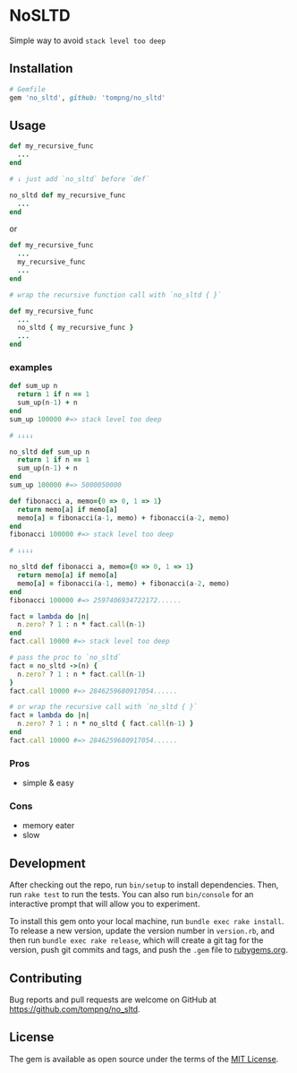 # NoSLTD

Simple way to avoid `stack level too deep`

## Installation

```ruby
# Gemfile
gem 'no_sltd', github: 'tompng/no_sltd'
```
<!--
```sh
$ gem install no_sltd
```
-->

## Usage

```ruby
def my_recursive_func
  ...
end

# ↓ just add `no_sltd` before `def`

no_sltd def my_recursive_func
  ...
end
```

or

```ruby
def my_recursive_func
  ...
  my_recursive_func
  ...
end

# wrap the recursive function call with `no_sltd { }`

def my_recursive_func
  ...
  no_sltd { my_recursive_func }
  ...
end
```

### examples

```ruby
def sum_up n
  return 1 if n == 1
  sum_up(n-1) + n
end
sum_up 100000 #=> stack level too deep

# ↓↓↓↓

no_sltd def sum_up n
  return 1 if n == 1
  sum_up(n-1) + n
end
sum_up 100000 #=> 5000050000
```

```ruby
def fibonacci a, memo={0 => 0, 1 => 1}
  return memo[a] if memo[a]
  memo[a] = fibonacci(a-1, memo) + fibonacci(a-2, memo)
end
fibonacci 100000 #=> stack level too deep

# ↓↓↓↓

no_sltd def fibonacci a, memo={0 => 0, 1 => 1}
  return memo[a] if memo[a]
  memo[a] = fibonacci(a-1, memo) + fibonacci(a-2, memo)
end
fibonacci 100000 #=> 2597406934722172......
```

```ruby
fact = lambda do |n|
  n.zero? ? 1 : n * fact.call(n-1)
end
fact.call 10000 #=> stack level too deep

# pass the proc to `no_sltd`
fact = no_sltd ->(n) {
  n.zero? ? 1 : n * fact.call(n-1)
}
fact.call 10000 #=> 2846259680917054......

# or wrap the recursive call with `no_sltd { }`
fact = lambda do |n|
  n.zero? ? 1 : n * no_sltd { fact.call(n-1) }
end
fact.call 10000 #=> 2846259680917054......
```

### Pros
- simple & easy

### Cons
- memory eater
- slow

## Development

After checking out the repo, run `bin/setup` to install dependencies. Then, run `rake test` to run the tests. You can also run `bin/console` for an interactive prompt that will allow you to experiment.

To install this gem onto your local machine, run `bundle exec rake install`. To release a new version, update the version number in `version.rb`, and then run `bundle exec rake release`, which will create a git tag for the version, push git commits and tags, and push the `.gem` file to [rubygems.org](https://rubygems.org).

## Contributing

Bug reports and pull requests are welcome on GitHub at https://github.com/tompng/no_sltd.


## License

The gem is available as open source under the terms of the [MIT License](http://opensource.org/licenses/MIT).
